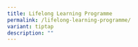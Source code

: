 ```yaml
---
title: Lifelong Learning Programme
permalink: /lifelong-learning-programme/
variant: tiptap
description: ""
---
```

